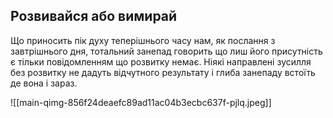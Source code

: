 
## Розвивайся або вимирай

Що приносить пік духу теперішнього часу нам, як послання з завтрішнього дня, тотальний занепад говорить що лиш його присутність є тільки повідомленням що розвитку немає. Ніякі направлені зусилля без розвитку не дадуть відчутного результату і глиба занепаду встоїть де вона і зараз.




![[main-qimg-856f24deaefc89ad11ac04b3ecbc637f-pjlq.jpeg]]